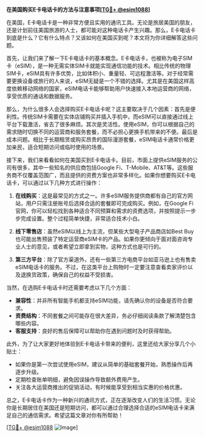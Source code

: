 **在美国购买E卡电话卡的方法与注意事项[[TG💪+ @esim1088](https://t.me/s/esim1088)]**

在美国，E卡电话卡是一种非常方便且实用的通讯工具。无论是旅居美国的朋友，还是计划前往美国旅游的人士，都可能对这种电话卡产生兴趣。那么，E卡电话卡到底是什么？它有什么特点？又该如何在美国买到呢？本文将为你详细解答这些问题。

首先，让我们来了解一下E卡电话卡的基本概念。E卡电话卡，也被称为电子SIM卡（eSIM），是一种无需实体SIM卡就能实现通信功能的技术。相比传统的物理SIM卡，eSIM具有许多优势，比如体积小、重量轻、可远程激活等。对于经常需要更换设备或旅行的人来说，eSIM无疑是一个不错的选择。尤其是在美国这样高度依赖移动网络的国家，eSIM电话卡能够帮助用户快速接入本地运营商的网络，享受优质的通话和数据服务。

那么，为什么很多人会选择购买E卡电话卡呢？这主要取决于几个因素：首先是便利性。传统SIM卡需要在实体店铺购买并插入手机中，而eSIM可以直接通过线上平台下载激活，省去了很多麻烦。其次是灵活性。使用eSIM，你可以根据自己的需求随时切换不同的运营商和服务套餐，而不必担心更换手机带来的不便。最后是成本问题。相比于长期租赁或购买昂贵的国际漫游套餐，eSIM电话卡通常价格更加亲民，适合短期访问或临时使用的场景。

接下来，我们来看看如何在美国买到E卡电话卡。目前，市面上提供eSIM服务的公司有很多，其中一些知名的供应商包括Google Fi、T-Mobile、AT&T等。这些服务商不仅覆盖范围广，而且提供的资费方案也非常多样化。如果你想要购买E卡电话卡，可以通过以下几种方式进行操作：

1. **在线购买**：这是最常见的方式之一。许多eSIM服务提供商都有自己的官方网站，用户只需注册账号后选择合适的套餐即可完成购买。例如，在Google Fi官网，你可以轻松找到各种适合不同预算和需求的资费选项，并按照提示一步步完成设置。整个过程简单快捷，非常适合技术小白。

2. **线下零售店**：虽然eSIM以线上为主流，但某些大型电子产品商店如Best Buy也可能出售预装了特定运营商eSIM卡的产品。如果你更倾向于面对面咨询专业人士的意见，或者希望立即拿到实物，这种方式也是可行的。

3. **第三方平台**：除了官方渠道外，还有一些第三方电商平台如亚马逊上也有售卖eSIM电话卡的服务。不过，在这类平台上购物时一定要注意查看卖家评价以及退换货政策，确保自己的权益不受损害。

当然，在选购E卡电话卡时还需要考虑以下几个方面：

- **兼容性**：并非所有智能手机都支持eSIM功能，请先确认你的设备是否符合要求。
- **资费结构**：不同套餐之间可能存在很大差异，务必仔细阅读条款了解清楚包含哪些内容。
- **客服支持**：良好的售后保障可以帮助你在遇到问题时及时获得帮助。

此外，为了让大家更好地体验到E卡电话卡带来的便利，这里还给大家分享几个小贴士：
- 如果你是第一次尝试使用eSIM，建议从简单的基础套餐开始，熟悉操作后再逐步升级。
- 定期检查账单明细，避免因误操作导致额外费用产生。
- 关注各大运营商推出的促销活动，有时候能享受到相当实惠的价格优惠。

总之，E卡电话卡作为一种新兴的通讯方式，正在逐渐改变人们的生活习惯。无论你是长期居住在美国还是短期访问，都可以通过合理选择合适的eSIM电话卡来满足自己的通信需求。希望这篇文章对你有所帮助！

[[TG💪+ @esim1088](https://t.me/s/esim1088) ![Image](https://i.postimg.cc/4NQfJmqS/Snipaste-2025-05-13-00-14-12.png)]